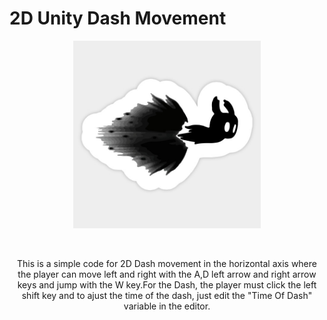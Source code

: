# 2D Unity Dash Movement
<p align="center">
<img height="300" src="4272968_0.jpg" ></img>
</p>
<br>
<p align="center">This is a simple code for 2D Dash movement in the horizontal axis where the player can move left and right with the A,D left arrow and right arrow keys and jump with the W key.For the Dash, the player must click the left shift key and to ajust the time of the dash, just edit the "Time Of Dash" variable in the editor.</p>
